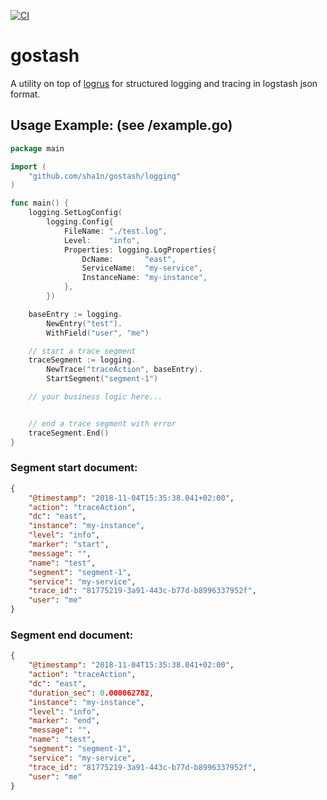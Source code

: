 [![CI](https://github.com/sha1n/gostash/actions/workflows/go.yml/badge.svg)](https://github.com/sha1n/gostash/actions/workflows/go.yml)

# gostash

A utility on top of [logrus](https://github.com/sirupsen/logrus) for structured logging and tracing in logstash json format. 


## Usage Example: (see <repo>/example.go)
```go
package main

import (
	"github.com/sha1n/gostash/logging"
)

func main() {
	logging.SetLogConfig(
		logging.Config{
			FileName: "./test.log",
			Level:    "info",
			Properties: logging.LogProperties{
				DcName:       "east",
				ServiceName:  "my-service",
				InstanceName: "my-instance",
			},
		})

	baseEntry := logging.
		NewEntry("test").
		WithField("user", "me")

	// start a trace segment
	traceSegment := logging.
		NewTrace("traceAction", baseEntry).
		StartSegment("segment-1")

	// your business logic here...


	// end a trace segment with error
	traceSegment.End()
}
```

### Segment start document:
```json
{
	"@timestamp": "2018-11-04T15:35:38.041+02:00",
	"action": "traceAction",
	"dc": "east",
	"instance": "my-instance",
	"level": "info",
	"marker": "start",
	"message": "",
	"name": "test",
	"segment": "segment-1",
	"service": "my-service",
	"trace_id": "81775219-3a91-443c-b77d-b8996337952f",
	"user": "me"
}
```

### Segment end document:
```json
{
	"@timestamp": "2018-11-04T15:35:38.041+02:00",
	"action": "traceAction",
	"dc": "east",
	"duration_sec": 0.000062782,
	"instance": "my-instance",
	"level": "info",
	"marker": "end",
	"message": "",
	"name": "test",
	"segment": "segment-1",
	"service": "my-service",
	"trace_id": "81775219-3a91-443c-b77d-b8996337952f",
	"user": "me"
}
```
